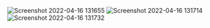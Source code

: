 ![Screenshot 2022-04-16 131655](https://user-images.githubusercontent.com/101057162/163664476-7a2f8f24-1208-4da6-8a01-957945ffd361.png)
![Screenshot 2022-04-16 131714](https://user-images.githubusercontent.com/101057162/163664478-0fa4a81d-a67a-48e5-b025-b617e1daddd8.png)
![Screenshot 2022-04-16 131732](https://user-images.githubusercontent.com/101057162/163664479-4bb1651e-34e4-4109-9512-c94db22ad0ea.png)


